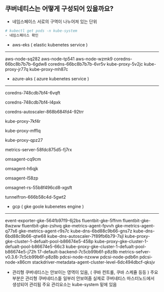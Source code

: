쿠버네티스는 어떻게 구성되어 있을까요?
---

- 네임스페이스
서로의 구역이 나누어져 있는 단위

```bash
# kubectl get pods -n kube-system
- 네임스페이스 확인
```

- aws-eks ( elastic kubenetes service )
---
 aws-node-sq282
 aws-node-tp541
 aws-node-wzmk9
 coredns-66bc8b7b7b-6gdw8
 coredns-66bc8b7b7b-6vr5v
 kube-proxy-5v2jc
 kube-proxy-jr77q
 kube-proxy-mh87c

- azure-aks ( azure kubenetes service )
---
 coredns-748cdb7bf4-6vqft
 
 
 coredns-748cdb7bf4-l4pxk
 
 
 coredns-autoscaler-868b684fd4-92trr
 
 
 kube-proxy-7kf4r
 
 
 kube-proxy-mfflq
 
 
 kube-proxy-qpz27
 
 
 metrics-server-58fdc875d5-fj7rx
 
 
 omsagent-cq9cm
 
 
 omsagent-h6qjk
 
 
 omsagent-l58zp
 
 
 omsagnet-rs-55b8f496cd8-xgsft
 
 
 tunnelfron-666b58c4d-5gwt2
 
 

- gcp ( gke goole kubenetes engine )
---
 event-exporter-gke-564fb97f9-6j2bs
 fluentbit-gke-5ffnm
 fluentbit-gke-8wzww
 fluentbit-gke-zshvq
 gke-metrics-agent-fpvvh
 gke-metrics-agent-q77s6
 gke-metrics-agent-r9s7c
 kube-dns-6bd88c9b66-gns7z
 kube-dns-6bd88c9b66-qtw68
 kube-dns-autoscaler-7f89fb6b79-7sjl
 kube-proxy-gke-cluster-1-defualt-pool-b86674e5-458p
 kube-proxy-gke-cluster-1-defualt-pool-b86674e5-66c3
 kube-proxy-gke-cluster-1-defualt-pool-b86674e5-j72h
 17-default-backend-7c5cb99b6f-p8z8b
 metrics-sefver-v0.3.6-7c5cb99b6f-p8z8b
 pdcsi-node-nzxww
 pdcsi-node-pdb6n
 pdcsi-node-x86cm
 stackdriver-metadata-agent-cluster-level-6dc494dbcf-qksjv

- 관리형 쿠버네티스는 안보이는 영역이 있음, ( 쿠바 컨트롤, 쿠바 스케쥴 등등 )
주요 부분은 관리형 쿠버네티스틑 일부러 안보여줌
실제로 쿠버네티스 마스터노드에서 생성되어 관리됨
주요 관리요소는 kube-system 밑에 있음




